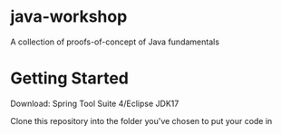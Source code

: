 # java-workshop
A collection of proofs-of-concept of Java fundamentals

# Getting Started
Download:
Spring Tool Suite 4/Eclipse
JDK17

Clone this repository into the folder you've chosen to put your code in
